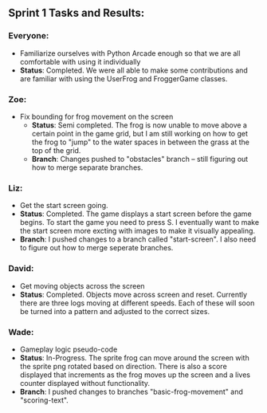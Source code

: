 ## Sprint 1 Tasks and Results:

### Everyone:
- Familiarize ourselves with Python Arcade enough so that we are all comfortable with using it individually
- **Status**: Completed. We were all able to make some contributions and are familiar with using the UserFrog and FroggerGame classes. 

### Zoe:
- Fix bounding for frog movement on the screen  
  - **Status**: Semi completed. The frog is now unable to move above a certain point in the game grid, but I am still working on how to get the frog to "jump" to the water spaces in between the grass at the top of the grid.  
  - **Branch**: Changes pushed to "obstacles" branch – still figuring out how to merge separate branches.

### Liz:
- Get the start screen going.
 - **Status**: Completed.  The game displays a start screen before the game begins.  To start the game you need to press S.  I eventually want to make the start screen more excting with images to make it visually appealing.
  - **Branch**: I pushed changes to a branch called "start-screen".  I also need to figure out how to merge seperate branches.

### David:
- Get moving objects across the screen
 - **Status**: Completed.  Objects move across screen and reset.  Currently there are three logs moving at different speeds.  Each of these will soon be turned into a pattern and adjusted to the correct sizes.

### Wade:
- Gameplay logic pseudo-code
 - **Status**: In-Progress. The sprite frog can move around the screen with the sprite png rotated based on direction. There is also a score displayed that increments as the frog moves up the screen and a lives counter displayed without functionality.
  - **Branch**: I pushed changes to branches "basic-frog-movement" and "scoring-text".
